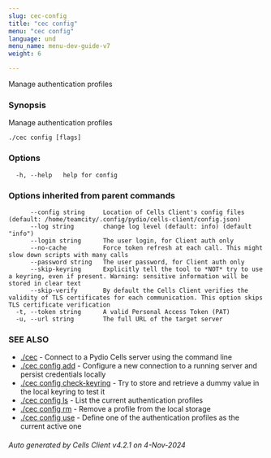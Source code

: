 ```yaml
---
slug: cec-config
title: "cec config"
menu: "cec config"
language: und
menu_name: menu-dev-guide-v7
weight: 6

---
```

Manage authentication profiles

### Synopsis

Manage authentication profiles

```
./cec config [flags]
```

### Options

```
  -h, --help   help for config
```

### Options inherited from parent commands

```
      --config string     Location of Cells Client's config files (default: /home/teamcity/.config/pydio/cells-client/config.json)
      --log string        change log level (default: info) (default "info")
      --login string      The user login, for Client auth only
      --no-cache          Force token refresh at each call. This might slow down scripts with many calls
      --password string   The user password, for Client auth only
      --skip-keyring      Explicitly tell the tool to *NOT* try to use a keyring, even if present. Warning: sensitive information will be stored in clear text
      --skip-verify       By default the Cells Client verifies the validity of TLS certificates for each communication. This option skips TLS certificate verification
  -t, --token string      A valid Personal Access Token (PAT)
  -u, --url string        The full URL of the target server
```

### SEE ALSO

* [./cec](../cec)	 - Connect to a Pydio Cells server using the command line
* [./cec config add](../cec-config-add)	 - Configure a new connection to a running server and persist credentials locally
* [./cec config check-keyring](../cec-config-check-keyring)	 - Try to store and retrieve a dummy value in the local keyring to test it
* [./cec config ls](../cec-config-ls)	 - List the current authentication profiles
* [./cec config rm](../cec-config-rm)	 - Remove a profile from the local storage
* [./cec config use](../cec-config-use)	 - Define one of the authentication profiles as the current active one

###### Auto generated by Cells Client v4.2.1 on 4-Nov-2024
